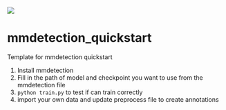 ![](https://img.shields.io/badge/Under-Construction-red)
# mmdetection_quickstart
Template for mmdetection quickstart

1. Install mmdetection
2. Fill in the path of model and checkpoint you want to use from the mmdetection file
3. `python train.py` to test if can train correctly
4. import your own data and update preprocess file to create annotations
